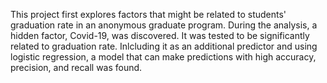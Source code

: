 This project first explores factors that might be related to students' graduation rate in an anonymous graduate program. During the analysis, a hidden factor, Covid-19, was discovered. It was tested to be significantly related to graduation rate. Inlcluding it as an additional predictor and using logistic regression, a model that can make predictions with high accuracy, precision, and recall was found.
